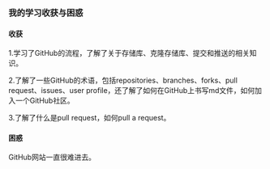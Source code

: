 ### 我的学习收获与困惑

#### 收获

1.学习了GitHub的流程，了解了关于存储库、克隆存储库、提交和推送的相关知识。

2.了解了一些GitHub的术语，包括repositories、branches、forks、pull request、issues、user profile，还了解了如何在GitHub上书写md文件，如何加入一个GitHub社区。

3.了解了什么是pull request，如何pull a request。

#### 困惑

GitHub网站一直很难进去。

